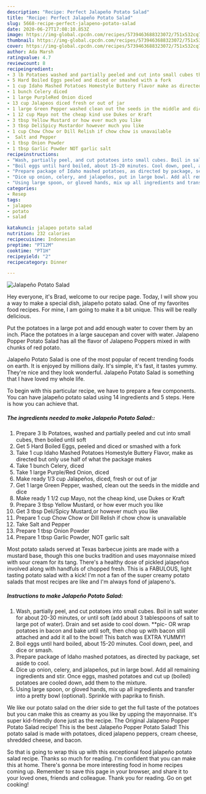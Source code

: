 ```yaml
---
description: "Recipe: Perfect Jalapeño Potato Salad"
title: "Recipe: Perfect Jalapeño Potato Salad"
slug: 5668-recipe-perfect-jalapeno-potato-salad
date: 2020-06-27T17:08:10.853Z
image: https://img-global.cpcdn.com/recipes/5739463688323072/751x532cq70/jalapeno-potato-salad-recipe-main-photo.jpg
thumbnail: https://img-global.cpcdn.com/recipes/5739463688323072/751x532cq70/jalapeno-potato-salad-recipe-main-photo.jpg
cover: https://img-global.cpcdn.com/recipes/5739463688323072/751x532cq70/jalapeno-potato-salad-recipe-main-photo.jpg
author: Ada Marsh
ratingvalue: 4.7
reviewcount: 8
recipeingredient:
- 3 lb Potatoes washed and partially peeled and cut into small cubes then boiled until soft
- 5 Hard Boiled Eggs peeled and diced or smashed with a fork
- 1 cup Idaho Mashed Potatoes Homestyle Buttery Flavor make as directed but only use half of what the package makes
- 1 bunch Celery diced
- 1 large PurpleRed Onion diced
- 13 cup Jalapeos diced fresh or out of jar
- 1 large Green Pepper washed clean out the seeds in the middle and dice
- 1 12 cup Mayo not the cheap kind use Dukes or Kraft
- 3 tbsp Yellow Mustard or how ever much you like
- 3 tbsp DeliSpicy Mustardor however much you like
- 1 cup Chow Chow or Dill Relish if chow chow is unavailable
-  Salt and Pepper
- 1 tbsp Onion Powder
- 1 tbsp Garlic Powder NOT garlic salt
recipeinstructions:
- "Wash, partially peel, and cut potatoes into small cubes. Boil in salt water for about 20-30 minutes, or until soft (add about 3 tablespoons of salt to large pot of water). Drain and set aside to cool down. **pic- OR wrap potatoes in bacon and bake until soft, then chop up with bacon still attached and add it all to the bowl! This batch was EXTRA YUMMY!"
- "Boil eggs until hard boiled, about 15-20 minutes. Cool down, peel, and dice or smash."
- "Prepare package of Idaho mashed potatoes, as directed by package, set aside to cool."
- "Dice up onion, celery, and jalapeños, put in large bowl. Add all remaining ingredients and stir. Once eggs, mashed potatoes and cut up (boiled) potatoes are cooled down, add them to the mixture."
- "Using large spoon, or gloved hands, mix up all ingredients and transfer into a pretty bowl (optional). Sprinkle with paprika to finish."
categories:
- Resep
tags:
- jalapeo
- potato
- salad

katakunci: jalapeo potato salad
nutrition: 232 calories
recipecuisine: Indonesian
preptime: "PT12M"
cooktime: "PT1H"
recipeyield: "2"
recipecategory: Dinner

---
```



![Jalapeño Potato Salad](https://img-global.cpcdn.com/recipes/5739463688323072/751x532cq70/jalapeno-potato-salad-recipe-main-photo.jpg)

Hey everyone, it's Brad, welcome to our recipe page. Today, I will show you a way to make a special dish, jalapeño potato salad. One of my favorites food recipes. For mine, I am going to make it a bit unique. This will be really delicious.

Put the potatoes in a large pot and add enough water to cover them by an inch. Place the potatoes in a large saucepan and cover with water. Jalapeno Popper Potato Salad has all the flavor of Jalapeno Poppers mixed in with chunks of red potato.

Jalapeño Potato Salad is one of the most popular of recent trending foods on earth. It is enjoyed by millions daily. It's simple, it's fast, it tastes yummy. They're nice and they look wonderful. Jalapeño Potato Salad is something that I have loved my whole life.


To begin with this particular recipe, we have to prepare a few components. You can have jalapeño potato salad using 14 ingredients and 5 steps. Here is how you can achieve that.

##### The ingredients needed to make Jalapeño Potato Salad::

1. Prepare 3 lb Potatoes, washed and partially peeled and cut into small cubes, then boiled until soft
1. Get 5 Hard Boiled Eggs, peeled and diced or smashed with a fork
1. Take 1 cup Idaho Mashed Potatoes Homestyle Buttery Flavor, make as directed but only use half of what the package makes
1. Take 1 bunch Celery, diced
1. Take 1 large Purple/Red Onion, diced
1. Make ready 1/3 cup Jalapeños, diced, fresh or out of jar
1. Get 1 large Green Pepper, washed, clean out the seeds in the middle and dice
1. Make ready 1 1/2 cup Mayo, not the cheap kind, use Dukes or Kraft
1. Prepare 3 tbsp Yellow Mustard, or how ever much you like
1. Get 3 tbsp Deli/Spicy Mustard,or however much you like
1. Prepare 1 cup Chow Chow or Dill Relish if chow chow is unavailable
1. Take  Salt and Pepper
1. Prepare 1 tbsp Onion Powder
1. Prepare 1 tbsp Garlic Powder, NOT garlic salt


Most potato salads served at Texas barbecue joints are made with a mustard base, though this one bucks tradition and uses mayonnaise mixed with sour cream for its tang. There&#39;s a healthy dose of pickled jalapeños involved along with handfuls of chopped fresh. This is a FABULOUS, light tasting potato salad with a kick! I&#39;m not a fan of the super creamy potato salads that most recipes are like and I&#39;m always fond of jalapeno&#39;s. 

##### Instructions to make Jalapeño Potato Salad:

1. Wash, partially peel, and cut potatoes into small cubes. Boil in salt water for about 20-30 minutes, or until soft (add about 3 tablespoons of salt to large pot of water). Drain and set aside to cool down. **pic- OR wrap potatoes in bacon and bake until soft, then chop up with bacon still attached and add it all to the bowl! This batch was EXTRA YUMMY!
1. Boil eggs until hard boiled, about 15-20 minutes. Cool down, peel, and dice or smash.
1. Prepare package of Idaho mashed potatoes, as directed by package, set aside to cool.
1. Dice up onion, celery, and jalapeños, put in large bowl. Add all remaining ingredients and stir. Once eggs, mashed potatoes and cut up (boiled) potatoes are cooled down, add them to the mixture.
1. Using large spoon, or gloved hands, mix up all ingredients and transfer into a pretty bowl (optional). Sprinkle with paprika to finish.


We like our potato salad on the drier side to get the full taste of the potatoes but you can make this as creamy as you like by upping the mayonnaise. It&#39;s super kid-friendly done just as the recipe. The Original Jalapeno Popper Potato Salad recipe! This is the best Jalapeño Popper Potato Salad! This potato salad is made with potatoes, diced jalapeno peppers, cream cheese, shredded cheese, and bacon. 

So that is going to wrap this up with this exceptional food jalapeño potato salad recipe. Thanks so much for reading. I'm confident that you can make this at home. There's gonna be more interesting food in home recipes coming up. Remember to save this page in your browser, and share it to your loved ones, friends and colleague. Thank you for reading. Go on get cooking!
